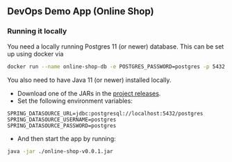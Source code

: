 ## DevOps Demo App (Online Shop)
### Running it locally

You need a locally running Postgres 11 (or newer) database. This can be set up using docker via

```bash
docker run --name online-shop-db -e POSTGRES_PASSWORD=postgres -p 5432:5432 -d postgres:11
```

You also need to have Java 11 (or newer) installed locally. 
 - Download one of the JARs in the [project releases](releases/).
 - Set the following environment variables:

```
SPRING_DATASOURCE_URL=jdbc:postgresql://localhost:5432/postgres
SPRING_DATASOURCE_USERNAME=postgres
SPRING_DATASOURCE_PASSWORD=postgres
```

 - And then start the app by running:

```bash
java -jar ./online-shop-v0.0.1.jar
```

